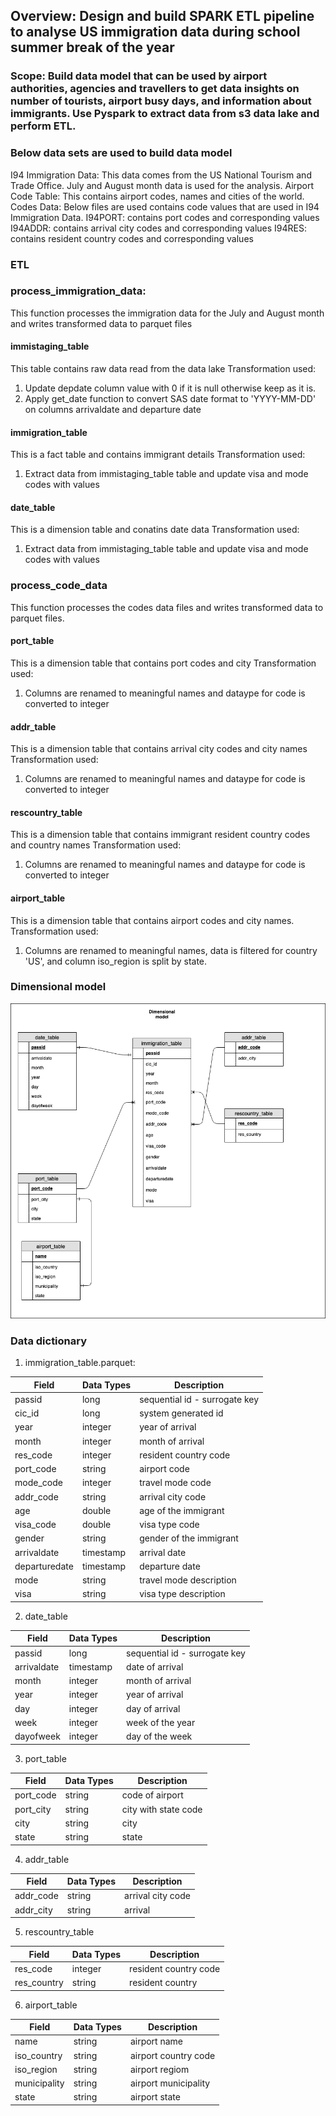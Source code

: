 ## Overview: Design and build SPARK ETL pipeline to analyse US immigration data during school summer break of the year

### Scope: Build data model that can be used by airport authorities, agencies and travellers to get data insights on number of tourists, airport busy days, and information about immigrants. Use Pyspark to extract data from s3 data lake and perform ETL.

### Below data sets are used to build data model
I94 Immigration Data: This data comes from the US National Tourism and Trade Office. July and August month data is used for the analysis.
Airport Code Table: This contains airport codes, names and cities of the world.
Codes Data: Below files are used contains code values that are used in I94 Immigration Data.
I94PORT: contains port codes and corresponding values
I94ADDR: contains arrival city codes and corresponding values
I94RES: contains resident country codes and corresponding values

### ETL
### process_immigration_data: 
This function processes the immigration data for the July and August month and writes transformed data to parquet files
#### immistaging_table
This table contains raw data read from the data lake
Transformation used: 
1. Update depdate column value with 0 if it is null otherwise keep as it is.
2. Apply get_date function to convert SAS date format to 'YYYY-MM-DD' on columns arrivaldate and departure date

#### immigration_table
This is a fact table and contains immigrant details
Transformation used: 
1. Extract data from immistaging_table table and update visa and mode codes with values

#### date_table
This is a dimension table and conatins date data
Transformation used: 
1. Extract data from immistaging_table table and update visa and mode codes with values

### process_code_data
This function processes the codes data files and writes transformed data to parquet files.
#### port_table
This is a dimension table that contains port codes and city
Transformation used: 
1. Columns are renamed to meaningful names and dataype for code is converted to integer

#### addr_table
This is a dimension table that contains arrival city codes and city names
Transformation used: 
1. Columns are renamed to meaningful names and dataype for code is converted to integer

#### rescountry_table
This is a dimension table that contains immigrant resident country codes and country names
Transformation used: 
1. Columns are renamed to meaningful names and dataype for code is converted to integer

#### airport_table
This is a dimension table that contains airport codes and city names.
Transformation used: 
1. Columns are renamed to meaningful names, data is filtered for country 'US', and column iso_region is split by state.

### Dimensional model

![](images/capstone.png)

### Data dictionary

1. immigration_table.parquet: 

| Field             | Data Types    | Description                   |
|-------------------|---------------|-------------------------------|
| passid            | long          | sequential id - surrogate key |
| cic_id            | long          | system generated id           |
| year              | integer       | year of arrival               |
| month             | integer       | month of arrival              |
| res_code          | integer       | resident country code         |
| port_code         | string        | airport code                  |       
| mode_code         | integer       | travel mode code              |         
| addr_code         | string        | arrival city code             |         
| age               | double        | age of the immigrant          |
| visa_code         | double        | visa type code                |
| gender            | string        | gender of the immigrant       |
| arrivaldate       | timestamp     | arrival date                  |  
| departuredate     | timestamp     | departure date                |
| mode              | string        | travel mode description       |
| visa              | string        | visa type description         | 

2. date_table

| Field             | Data Types    | Description                   |
|-------------------|---------------|-------------------------------|
| passid            | long          | sequential id - surrogate key |
| arrivaldate       | timestamp     | date of arrival               |
| month             | integer       | month of arrival              |                        
| year              | integer       | year of arrival               |
| day               | integer       | day of arrival                |
| week              | integer       | week of the year              |       
| dayofweek         | integer       | day of the week               |         

3. port_table

| Field             | Data Types    | Description                       |
|-------------------|---------------|-----------------------------------|
| port_code         | string        | code of airport                   |
| port_city         | string        | city with state code              |
| city              | string        | city                              |                          
| state             | string        | state                             |
   

4. addr_table

| Field             | Data Types    | Description                       |
|-------------------|---------------|-----------------------------------|
| addr_code         | string        | arrival city code                 |
| addr_city         | string        | arrival                           |                          

      
5. rescountry_table

| Field             | Data Types    | Description                       |
|-------------------|---------------|-----------------------------------|
| res_code          | integer       | resident country code             |
| res_country       | string        | resident country                  |   

6. airport_table

| Field             | Data Types    | Description                       |
|-------------------|---------------|-----------------------------------|
| name              | string        | airport name                      |
| iso_country       | string        | airport country code              |
| iso_region        | string        | airport regiom                    |                          
| municipality      | string        | airport municipality              |
| state             | string        | airport state                     |

